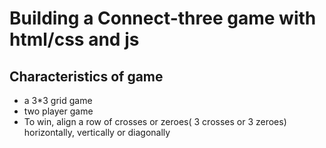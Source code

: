 # Building a Connect-three game with html/css and js

## Characteristics of game
- a 3*3 grid game
- two player game
- To win, align a row of crosses or zeroes( 3 crosses or 3 zeroes) horizontally, vertically or diagonally
